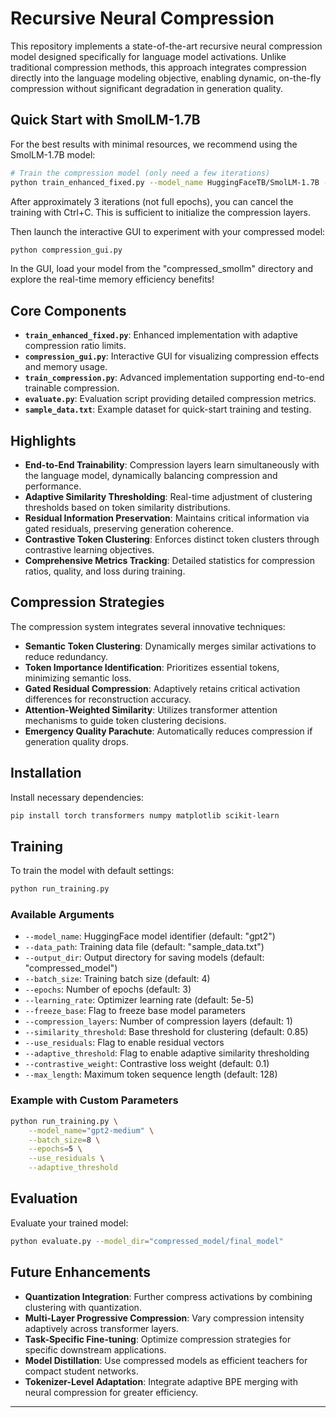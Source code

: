 # Recursive Neural Compression

This repository implements a state-of-the-art recursive neural compression model designed specifically for language model activations. Unlike traditional compression methods, this approach integrates compression directly into the language modeling objective, enabling dynamic, on-the-fly compression without significant degradation in generation quality.

## Quick Start with SmolLM-1.7B

For the best results with minimal resources, we recommend using the SmolLM-1.7B model:

```bash
# Train the compression model (only need a few iterations)
python train_enhanced_fixed.py --model_name HuggingFaceTB/SmolLM-1.7B --output_dir compressed_smollm --batch_size 1 --epochs 2 --max_length 64
```

After approximately 3 iterations (not full epochs), you can cancel the training with Ctrl+C. This is sufficient to initialize the compression layers.

Then launch the interactive GUI to experiment with your compressed model:

```bash
python compression_gui.py
```

In the GUI, load your model from the "compressed_smollm" directory and explore the real-time memory efficiency benefits!

## Core Components

- **`train_enhanced_fixed.py`**: Enhanced implementation with adaptive compression ratio limits.
- **`compression_gui.py`**: Interactive GUI for visualizing compression effects and memory usage.
- **`train_compression.py`**: Advanced implementation supporting end-to-end trainable compression.
- **`evaluate.py`**: Evaluation script providing detailed compression metrics.
- **`sample_data.txt`**: Example dataset for quick-start training and testing.

## Highlights

- **End-to-End Trainability**: Compression layers learn simultaneously with the language model, dynamically balancing compression and performance.
- **Adaptive Similarity Thresholding**: Real-time adjustment of clustering thresholds based on token similarity distributions.
- **Residual Information Preservation**: Maintains critical information via gated residuals, preserving generation coherence.
- **Contrastive Token Clustering**: Enforces distinct token clusters through contrastive learning objectives.
- **Comprehensive Metrics Tracking**: Detailed statistics for compression ratios, quality, and loss during training.

## Compression Strategies

The compression system integrates several innovative techniques:

- **Semantic Token Clustering**: Dynamically merges similar activations to reduce redundancy.
- **Token Importance Identification**: Prioritizes essential tokens, minimizing semantic loss.
- **Gated Residual Compression**: Adaptively retains critical activation differences for reconstruction accuracy.
- **Attention-Weighted Similarity**: Utilizes transformer attention mechanisms to guide token clustering decisions.
- **Emergency Quality Parachute**: Automatically reduces compression if generation quality drops.

## Installation

Install necessary dependencies:

```bash
pip install torch transformers numpy matplotlib scikit-learn
```

## Training

To train the model with default settings:

```bash
python run_training.py
```

### Available Arguments

- `--model_name`: HuggingFace model identifier (default: "gpt2")
- `--data_path`: Training data file (default: "sample_data.txt")
- `--output_dir`: Output directory for saving models (default: "compressed_model")
- `--batch_size`: Training batch size (default: 4)
- `--epochs`: Number of epochs (default: 3)
- `--learning_rate`: Optimizer learning rate (default: 5e-5)
- `--freeze_base`: Flag to freeze base model parameters
- `--compression_layers`: Number of compression layers (default: 1)
- `--similarity_threshold`: Base threshold for clustering (default: 0.85)
- `--use_residuals`: Flag to enable residual vectors
- `--adaptive_threshold`: Flag to enable adaptive similarity thresholding
- `--contrastive_weight`: Contrastive loss weight (default: 0.1)
- `--max_length`: Maximum token sequence length (default: 128)

### Example with Custom Parameters

```bash
python run_training.py \
    --model_name="gpt2-medium" \
    --batch_size=8 \
    --epochs=5 \
    --use_residuals \
    --adaptive_threshold
```

## Evaluation

Evaluate your trained model:

```bash
python evaluate.py --model_dir="compressed_model/final_model"
```

## Future Enhancements

- **Quantization Integration**: Further compress activations by combining clustering with quantization.
- **Multi-Layer Progressive Compression**: Vary compression intensity adaptively across transformer layers.
- **Task-Specific Fine-tuning**: Optimize compression strategies for specific downstream applications.
- **Model Distillation**: Use compressed models as efficient teachers for compact student networks.
- **Tokenizer-Level Adaptation**: Integrate adaptive BPE merging with neural compression for greater efficiency.

---

